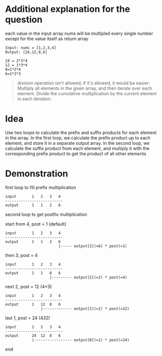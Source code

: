 # Additional explanation for the question

each value in the input array nums will be multipled every single number except for the value itself as return array

    Input: nums = [1,2,3,4]
    Output: [24,12,8,6]

    24 = 2*3*4
    12 = 1*3*4
    8=1*2*4
    6=1*2*3

> division operation isn't allowed, if it's allowed, it would be easier: Multiply all elements in the given array, and then iterate over each element. Divide the cumulative multiplication by the current element in each iteration.

# Idea

Use two loops to calculate the prefix and suffix products for each element in the array.
In the first loop, we calculate the prefix product up to each element, and store it in a separate output array.
In the second loop, we calculate the suffix product from each element, and multiply it with the corresponding prefix product to get the product of all other elements

# Demonstration


first loop to fill prefix multiplication

    input       1   2   3   4
    --------------------------
    output      1   1   2   6

second loop to get postfix multiplication

start from 4, post = 1 (default)

    input       1   2   3   4
    --------------------------
    output      1   1   2   6
                            |----- output[3](=6) * post(=1)

then 3, post = 4

    input       1   2   3   4
    --------------------------
    output      1   1   8   6
                        |--------- output[2](=2) * post(=4)

next 2, post = 12 (4*3)

    input       1   2   3   4
    --------------------------
    output      1   12  8   6
                    |------------- output[1](=1) * post(=12)

last 1, post = 24 (4*3*2)

    input       1   2   3   4
    --------------------------
    output      24  12  8   6
                |----------------- output[0](=1) * post(=24)

end
